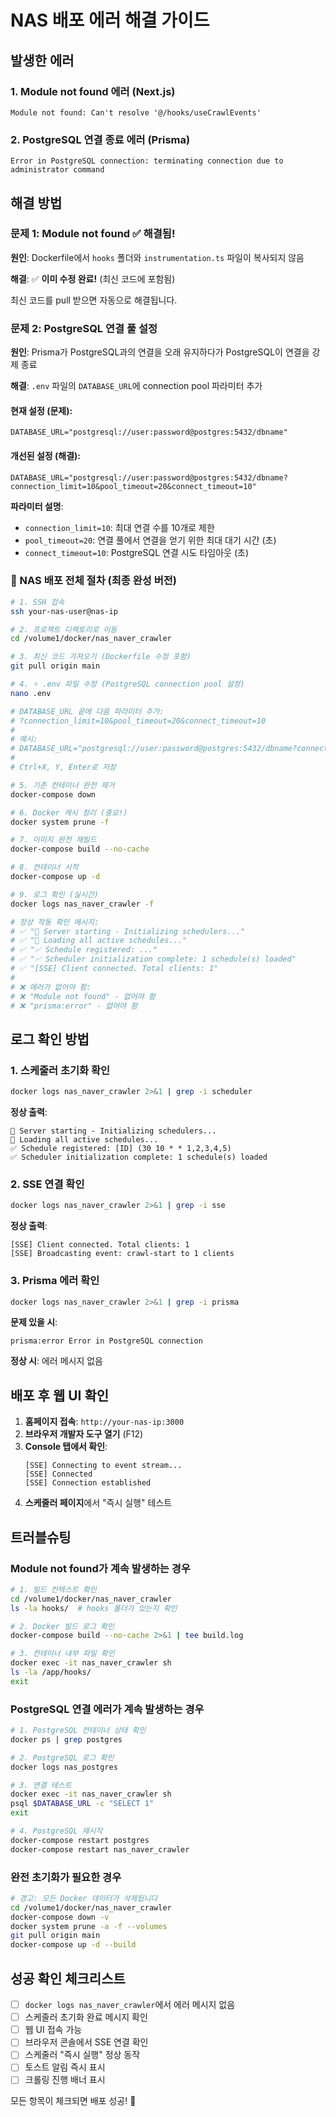 # NAS 배포 에러 해결 가이드

## 발생한 에러

### 1. Module not found 에러 (Next.js)
```
Module not found: Can't resolve '@/hooks/useCrawlEvents'
```

### 2. PostgreSQL 연결 종료 에러 (Prisma)
```
Error in PostgreSQL connection: terminating connection due to administrator command
```

## 해결 방법

### 문제 1: Module not found ✅ **해결됨!**

**원인**: Dockerfile에서 `hooks` 폴더와 `instrumentation.ts` 파일이 복사되지 않음

**해결**: ✅ **이미 수정 완료!** (최신 코드에 포함됨)

최신 코드를 pull 받으면 자동으로 해결됩니다.

### 문제 2: PostgreSQL 연결 풀 설정

**원인**: Prisma가 PostgreSQL과의 연결을 오래 유지하다가 PostgreSQL이 연결을 강제 종료

**해결**: `.env` 파일의 `DATABASE_URL`에 connection pool 파라미터 추가

#### 현재 설정 (문제):
```env
DATABASE_URL="postgresql://user:password@postgres:5432/dbname"
```

#### 개선된 설정 (해결):
```env
DATABASE_URL="postgresql://user:password@postgres:5432/dbname?connection_limit=10&pool_timeout=20&connect_timeout=10"
```

**파라미터 설명**:
- `connection_limit=10`: 최대 연결 수를 10개로 제한
- `pool_timeout=20`: 연결 풀에서 연결을 얻기 위한 최대 대기 시간 (초)
- `connect_timeout=10`: PostgreSQL 연결 시도 타임아웃 (초)

### 🚀 NAS 배포 전체 절차 (최종 완성 버전)

```bash
# 1. SSH 접속
ssh your-nas-user@nas-ip

# 2. 프로젝트 디렉토리로 이동
cd /volume1/docker/nas_naver_crawler

# 3. 최신 코드 가져오기 (Dockerfile 수정 포함)
git pull origin main

# 4. ⭐ .env 파일 수정 (PostgreSQL connection pool 설정)
nano .env

# DATABASE_URL 끝에 다음 파라미터 추가:
# ?connection_limit=10&pool_timeout=20&connect_timeout=10
#
# 예시:
# DATABASE_URL="postgresql://user:password@postgres:5432/dbname?connection_limit=10&pool_timeout=20&connect_timeout=10"
#
# Ctrl+X, Y, Enter로 저장

# 5. 기존 컨테이너 완전 제거
docker-compose down

# 6. Docker 캐시 정리 (중요!)
docker system prune -f

# 7. 이미지 완전 재빌드
docker-compose build --no-cache

# 8. 컨테이너 시작
docker-compose up -d

# 9. 로그 확인 (실시간)
docker logs nas_naver_crawler -f

# 정상 작동 확인 메시지:
# ✅ "🚀 Server starting - Initializing schedulers..."
# ✅ "📅 Loading all active schedules..."
# ✅ "✅ Schedule registered: ..."
# ✅ "✅ Scheduler initialization complete: 1 schedule(s) loaded"
# ✅ "[SSE] Client connected. Total clients: 1"
#
# ❌ 에러가 없어야 함:
# ❌ "Module not found" - 없어야 함
# ❌ "prisma:error" - 없어야 함
```

## 로그 확인 방법

### 1. 스케줄러 초기화 확인
```bash
docker logs nas_naver_crawler 2>&1 | grep -i scheduler
```

**정상 출력**:
```
🚀 Server starting - Initializing schedulers...
📅 Loading all active schedules...
✅ Schedule registered: [ID] (30 10 * * 1,2,3,4,5)
✅ Scheduler initialization complete: 1 schedule(s) loaded
```

### 2. SSE 연결 확인
```bash
docker logs nas_naver_crawler 2>&1 | grep -i sse
```

**정상 출력**:
```
[SSE] Client connected. Total clients: 1
[SSE] Broadcasting event: crawl-start to 1 clients
```

### 3. Prisma 에러 확인
```bash
docker logs nas_naver_crawler 2>&1 | grep -i prisma
```

**문제 있을 시**:
```
prisma:error Error in PostgreSQL connection
```

**정상 시**: 에러 메시지 없음

## 배포 후 웹 UI 확인

1. **홈페이지 접속**: `http://your-nas-ip:3000`
2. **브라우저 개발자 도구 열기** (F12)
3. **Console 탭에서 확인**:
   ```
   [SSE] Connecting to event stream...
   [SSE] Connected
   [SSE] Connection established
   ```
4. **스케줄러 페이지**에서 "즉시 실행" 테스트

## 트러블슈팅

### Module not found가 계속 발생하는 경우

```bash
# 1. 빌드 컨텍스트 확인
cd /volume1/docker/nas_naver_crawler
ls -la hooks/  # hooks 폴더가 있는지 확인

# 2. Docker 빌드 로그 확인
docker-compose build --no-cache 2>&1 | tee build.log

# 3. 컨테이너 내부 파일 확인
docker exec -it nas_naver_crawler sh
ls -la /app/hooks/
exit
```

### PostgreSQL 연결 에러가 계속 발생하는 경우

```bash
# 1. PostgreSQL 컨테이너 상태 확인
docker ps | grep postgres

# 2. PostgreSQL 로그 확인
docker logs nas_postgres

# 3. 연결 테스트
docker exec -it nas_naver_crawler sh
psql $DATABASE_URL -c "SELECT 1"
exit

# 4. PostgreSQL 재시작
docker-compose restart postgres
docker-compose restart nas_naver_crawler
```

### 완전 초기화가 필요한 경우

```bash
# 경고: 모든 Docker 데이터가 삭제됩니다
cd /volume1/docker/nas_naver_crawler
docker-compose down -v
docker system prune -a -f --volumes
git pull origin main
docker-compose up -d --build
```

## 성공 확인 체크리스트

- [ ] `docker logs nas_naver_crawler`에서 에러 메시지 없음
- [ ] 스케줄러 초기화 완료 메시지 확인
- [ ] 웹 UI 접속 가능
- [ ] 브라우저 콘솔에서 SSE 연결 확인
- [ ] 스케줄러 "즉시 실행" 정상 동작
- [ ] 토스트 알림 즉시 표시
- [ ] 크롤링 진행 배너 표시

모든 항목이 체크되면 배포 성공! 🎉
